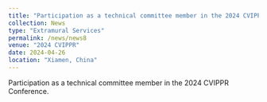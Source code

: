 ```yaml
---
title: "Participation as a technical committee member in the 2024 CVIPPR Conference"
collection: News
type: "Extramural Services"
permalink: /news/news8
venue: "2024 CVIPPR"
date: 2024-04-26
location: "Xiamen, China"
---
```


Participation as a technical committee member in the 2024 CVIPPR Conference.

